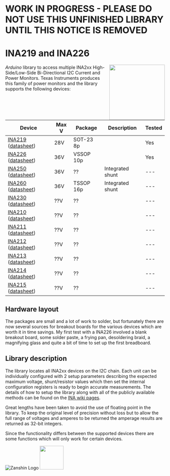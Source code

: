 # WORK IN PROGRESS - PLEASE DO NOT USE THIS UNFINISHED LIBRARY UNTIL THIS NOTICE IS REMOVED
#
# INA219 and INA226
<img src="https://github.com/SV-Zanshin/INA226/blob/master/Images/INA226.jpg" width="175" align="right"/>_Arduino_ library to access multiple INA2xx High-Side/Low-Side Bi-Directional I2C Current and Power Monitors.  Texas Instruments produces this family of power monitors and the library supports the following devices:

| Device                                      | Max V | Package   | Description | Tested |
| ------------------------------------------- | ------| --------- | ----------- | ------ |
| [INA219](http://www.ti.com/product/INA219) ([datasheet](http://www.ti.com/lit/ds/symlink/ina219.pdf))  | 28V   | SOT-23 8p |             | Yes    |
| [INA226](http://www.ti.com/product/INA226) ([datasheet](http://www.ti.com/lit/ds/symlink/ina226.pdf)) | 36V   | VSSOP 10p |             | Yes    |
| [INA250](http://www.ti.com/product/INA250) ([datasheet](http://www.ti.com/lit/ds/symlink/ina250.pdf)) | 36V   | ?? |  Integrated shunt           | ---    |
| [INA260](http://www.ti.com/product/INA260) ([datasheet](http://www.ti.com/lit/ds/symlink/ina260.pdf)) | 36V   | TSSOP 16p |  Integrated shunt           | ---    |
| [INA230](http://www.ti.com/product/INA230) ([datasheet](http://www.ti.com/lit/ds/symlink/ina230.pdf)) | ??V   | ?? |            | ---    |
| [INA210](http://www.ti.com/product/INA210) ([datasheet](http://www.ti.com/lit/ds/symlink/ina210.pdf)) | ??V   | ?? |            | ---    |
| [INA211](http://www.ti.com/product/INA211) ([datasheet](http://www.ti.com/lit/ds/symlink/ina211.pdf)) | ??V   | ?? |            | ---    |
| [INA212](http://www.ti.com/product/INA212) ([datasheet](http://www.ti.com/lit/ds/symlink/ina212.pdf)) | ??V   | ?? |            | ---    |
| [INA213](http://www.ti.com/product/INA213) ([datasheet](http://www.ti.com/lit/ds/symlink/ina213.pdf)) | ??V   | ?? |            | ---    |
| [INA214](http://www.ti.com/product/INA214) ([datasheet](http://www.ti.com/lit/ds/symlink/ina214.pdf)) | ??V   | ?? |            | ---    |
| [INA215](http://www.ti.com/product/INA215) ([datasheet](http://www.ti.com/lit/ds/symlink/ina215.pdf)) | ??V   | ?? |            | ---    |


## Hardware layout
The packages are small and a lot of work to solder, but fortunately there are now several sources for breakout boards for the various devices which are worth it in time savings. My first test with a INA226 involved a blank breakout board, some solder paste, a frying pan, desoldering braid, a magnifying glass and quite a bit of time to set up the first breadboard.
## Library description
The library locates all INA2xx devices on the I2C chain. Each unit can be individually configured with 2 setup parameters describing the expected maximum voltage, shunt/resistor values which then set the internal configuration registers is ready to begin accurate measurements.  The details of how to setup the library along with all of the publicly available methods can be found on the [INA wiki pages](https://github.com/SV-Zanshin/INA/wiki).

Great lengths have been taken to avoid the use of floating point in the library. To keep the original level of precision without loss but to allow the full range of voltages and amperes to be returned the amperage results are returned as 32-bit integers.

Since the functionality differs between the supported devices there are some functions which will only work for certain devices.

![Zanshin Logo](https://www.sv-zanshin.com/r/images/site/gif/zanshinkanjitiny.gif) <img src="https://www.sv-zanshin.com/r/images/site/gif/zanshintext.gif" width="75"/>
